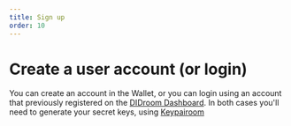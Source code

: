 ```yaml
---
title: Sign up
order: 10
---
```


# Create a user account (or login)

You can create an account in the Wallet, or you can login using an account that previously registered on the [DIDroom Dashboard](https://dashboard.didroom.com/). In both cases you'll need to generate your secret keys, using [Keypairoom](../Components/generate_keys_keypairoom)